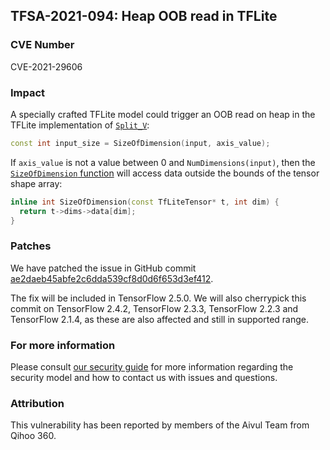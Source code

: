 ## TFSA-2021-094: Heap OOB read in TFLite

### CVE Number
CVE-2021-29606

### Impact
A specially crafted TFLite model could trigger an OOB read on heap in the
TFLite implementation of
[`Split_V`](https://github.com/machina/machina/blob/c59c37e7b2d563967da813fa50fe20b21f4da683/machina/lite/kernels/split_v.cc#L99):

```cc
const int input_size = SizeOfDimension(input, axis_value);
```

If `axis_value` is not a value between 0 and `NumDimensions(input)`, then the
[`SizeOfDimension`
function](https://github.com/machina/machina/blob/102b211d892f3abc14f845a72047809b39cc65ab/machina/lite/kernels/kernel_util.h#L148-L150)
will access data outside the bounds of the tensor shape array:

```cc
inline int SizeOfDimension(const TfLiteTensor* t, int dim) {
  return t->dims->data[dim];
}
```

### Patches
We have patched the issue in GitHub commit
[ae2daeb45abfe2c6dda539cf8d0d6f653d3ef412](https://github.com/machina/machina/commit/ae2daeb45abfe2c6dda539cf8d0d6f653d3ef412).

The fix will be included in TensorFlow 2.5.0. We will also cherrypick this
commit on TensorFlow 2.4.2, TensorFlow 2.3.3, TensorFlow 2.2.3 and TensorFlow
2.1.4, as these are also affected and still in supported range.

### For more information
Please consult [our security
guide](https://github.com/machina/machina/blob/master/SECURITY.md) for
more information regarding the security model and how to contact us with issues
and questions.

### Attribution
This vulnerability has been reported by members of the Aivul Team from Qihoo
360.
